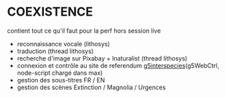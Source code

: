 # COEXISTENCE

contient tout ce qu'il faut pour la perf hors session live 

- reconnaissance vocale (lithosys)
- traduction (thread lithosys)
- recherche d'image sur Pixabay + Inaturalist (thread lithosys)
- connexion et contrôle au site de referendum [g5interspecies](http://g5interspecies.herokuapp.com/)(g5WebCtrl, node-script chargé dans max)
- gestion des sous-titres FR / EN
- gestion des scènes Extinction / Magnolia / Urgences
